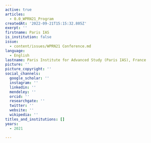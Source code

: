 ```yaml
---
active: true
articles:
  - 0.0_WPRN21_Program
createdAt: '2022-09-21T15:15:32.805Z'
exerpt: ''
firstname: Paris IAS
is_institution: false
issue:
  - content/issues/WPRN21 Conference.md
language:
  - English
lastname: Paris Institute for Advanced Study (Paris IAS), France
picture: ''
picture_copyright: ''
social_channels:
  google_scholar: ''
  instagram: ''
  linkedin: ''
  mendeley: ''
  orcid: ''
  researchgate: ''
  twitter: ''
  website: ''
  wikipedia: ''
titles_and_institutions: []
years:
  - 2021

---
```

